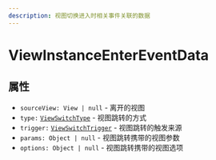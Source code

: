```yaml
---
description: 视图切换进入时相关事件关联的数据
---
```


# ViewInstanceEnterEventData

## 属性

* `sourceView: View | null` - 离开的视图
* `type:` [`ViewSwitchType`](viewswitchtype.md) - 视图跳转的方式
* `trigger:` [`ViewSwitchTrigger`](viewswtichtrigger.md) - 视图跳转的触发来源
* `params: Object | null` - 视图跳转携带的视图参数
* `options: Object | null` - 视图跳转携带的视图选项



